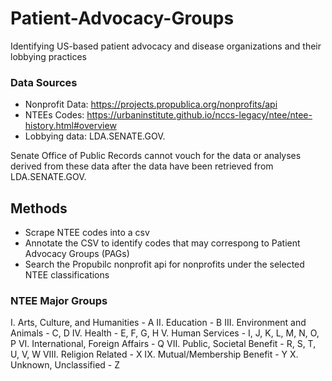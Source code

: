 # Patient-Advocacy-Groups

Identifying US-based patient advocacy and disease organizations and their lobbying practices

### Data Sources

- Nonprofit Data: https://projects.propublica.org/nonprofits/api
- NTEEs Codes: https://urbaninstitute.github.io/nccs-legacy/ntee/ntee-history.html#overview
- Lobbying data: LDA.SENATE.GOV.

Senate Office of Public Records cannot vouch for the data or analyses derived from these data after the data have been retrieved from LDA.SENATE.GOV.

## Methods

- Scrape NTEE codes into a csv
- Annotate the CSV to identify codes that may correspong to Patient Advocacy Groups (PAGs)
- Search the Propubilc nonprofit api for nonprofits under the selected NTEE classifications

### NTEE Major Groups

I. Arts, Culture, and Humanities - A
II. Education - B
III. Environment and Animals - C, D
IV. Health - E, F, G, H
V. Human Services - I, J, K, L, M, N, O, P
VI. International, Foreign Affairs - Q
VII. Public, Societal Benefit - R, S, T, U, V, W
VIII. Religion Related - X
IX. Mutual/Membership Benefit - Y
X. Unknown, Unclassified - Z
